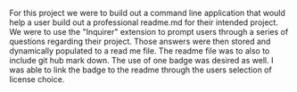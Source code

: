 For this project we were to build out a command line application that would help a user build out a professional readme.md for their intended project. We were to use the "Inquirer" extension to prompt users through a series of questions regarding their project. Those answers were then stored and dynamically populated to a read me file. The readme file was to also to include git hub mark down. The use of one badge was desired as well. I was able to link the badge to the readme through the users selection of license choice. 